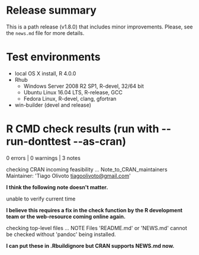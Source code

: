# Release summary
This is a path release (v1.8.0) that includes minor improvements. Please, see the `news.md` file for more details.

# Test environments
- local OS X install, R 4.0.0
- Rhub
   - Windows Server 2008 R2 SP1, R-devel, 32/64 bit
   - Ubuntu Linux 16.04 LTS, R-release, GCC
   - Fedora Linux, R-devel, clang, gfortran
- win-builder (devel and release)


# R CMD check results (run with --run-donttest --as-cran)
0 errors | 0 warnings | 3 notes

> 
checking CRAN incoming feasibility ... Note_to_CRAN_maintainers
Maintainer: 'Tiago Olivoto <tiagoolivoto@gmail.com>'

**I think the following note doesn't matter.**

>
unable to verify current time

**I believe this requires a fix in the check function by the R development team or the web-resource coming online again.**

> 
checking top-level files ... NOTE
Files 'README.md' or 'NEWS.md' cannot be checked without 'pandoc' being installed.

**I can put these in .Rbuildignore but CRAN supports NEWS.md now.**





